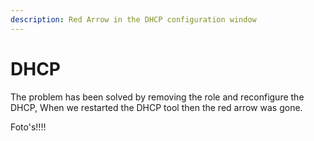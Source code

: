 ```yaml
---
description: Red Arrow in the DHCP configuration window
---
```


# DHCP

The problem has been solved by removing the role and reconfigure the DHCP, When we restarted the DHCP tool then the red arrow was gone.

Foto's!!!!

